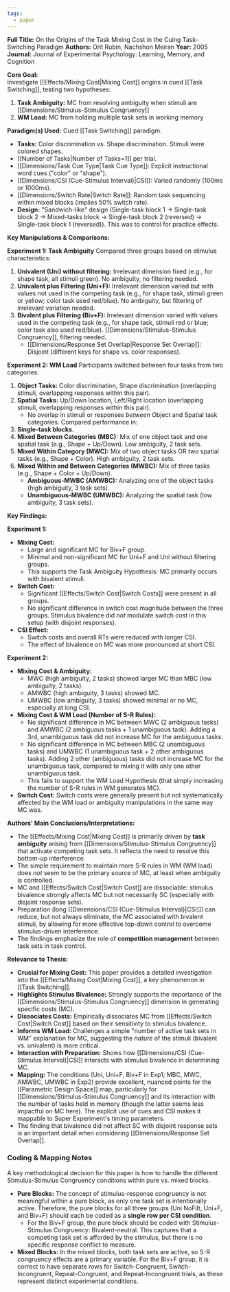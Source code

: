 ```yaml
---
tags:
  - paper
---
```


**Full Title:** On the Origins of the Task Mixing Cost in the Cuing Task-Switching Paradigm
**Authors:** Orit Rubin, Nachshon Meiran
**Year:** 2005
**Journal:** Journal of Experimental Psychology: Learning, Memory, and Cognition

**Core Goal:**  
Investigate [[Effects/Mixing Cost|Mixing Cost]] origins in cued [[Task Switching]], testing two hypotheses:
1. **Task Ambiguity:** MC from resolving ambiguity when stimuli are [[Dimensions/Stimulus-Stimulus Congruency]]
2. **WM Load:** MC from holding multiple task sets in working memory

**Paradigm(s) Used:**
Cued [[Task Switching]] paradigm.
-   **Tasks:** Color discrimination vs. Shape discrimination. Stimuli were colored shapes.
-   [[Number of Tasks|Number of Tasks=1]] per trial.
-   [[Dimensions/Task Cue Type|Task Cue Type]]: Explicit instructional word cues ("color" or "shape").
-   [[Dimensions/CSI (Cue-Stimulus Interval)|CSI]]: Varied randomly (100ms or 1000ms).
-   [[Dimensions/Switch Rate|Switch Rate]]: Random task sequencing within mixed blocks (implies 50% switch rate).
-   **Design:** "Sandwich-like" design (Single-task block 1 -> Single-task block 2 -> Mixed-tasks block -> Single-task block 2 (reversed) -> Single-task block 1 (reversed)). This was to control for practice effects.

**Key Manipulations & Comparisons:**

**Experiment 1: Task Ambiguity**
Compared three groups based on stimulus characteristics:
1.  **Univalent (Uni) without filtering:** Irrelevant dimension fixed (e.g., for shape task, all stimuli green). No ambiguity, no filtering needed.
2.  **Univalent plus Filtering (Uni+F):** Irrelevant dimension varied but with values not used in the competing task (e.g., for shape task, stimuli green or yellow; color task used red/blue). No ambiguity, but filtering of irrelevant variation needed.
3.  **Bivalent plus Filtering (Biv+F):** Irrelevant dimension varied with values used in the competing task (e.g., for shape task, stimuli red or blue; color task also used red/blue). [[Dimensions/Stimulus-Stimulus Congruency]], filtering needed.
    - [[Dimensions/Response Set Overlap|Response Set Overlap]]: Disjoint (different keys for shape vs. color responses).

**Experiment 2: WM Load**
Participants switched between four tasks from two categories:
1.  **Object Tasks:** Color discrimination, Shape discrimination (overlapping stimuli, overlapping responses within this pair).
2.  **Spatial Tasks:** Up/Down location, Left/Right location (overlapping stimuli, overlapping responses within this pair).
    - No overlap in stimuli or responses *between* Object and Spatial task categories.
Compared performance in:
3.  **Single-task blocks.**
4.  **Mixed Between Categories (MBC):** Mix of one object task and one spatial task (e.g., Shape + Up/Down). Low ambiguity, 2 task sets.
5.  **Mixed Within Category (MWC):** Mix of two object tasks OR two spatial tasks (e.g., Shape + Color). High ambiguity, 2 task sets.
6.  **Mixed Within and Between Categories (MWBC):** Mix of three tasks (e.g., Shape + Color + Up/Down).
    -   **Ambiguous-MWBC (AMWBC):** Analyzing one of the object tasks (high ambiguity, 3 task sets).
    -   **Unambiguous-MWBC (UMWBC):** Analyzing the spatial task (low ambiguity, 3 task sets).

**Key Findings:**

**Experiment 1:**
-   **Mixing Cost:**
    -   Large and significant MC for Biv+F group.
    -   Minimal and non-significant MC for Uni+F and Uni without filtering groups.
    -   This supports the Task Ambiguity Hypothesis: MC primarily occurs with bivalent stimuli.
-   **Switch Cost:**
    -   Significant [[Effects/Switch Cost|Switch Costs]] were present in all groups.
    -   No significant difference in switch cost magnitude between the three groups. Stimulus bivalence did *not* modulate switch cost in this setup (with disjoint responses).
-   **CSI Effect:**
    -   Switch costs and overall RTs were reduced with longer CSI.
    -   The effect of bivalence on MC was more pronounced at short CSI.

**Experiment 2:**
-   **Mixing Cost & Ambiguity:**
    -   MWC (high ambiguity, 2 tasks) showed larger MC than MBC (low ambiguity, 2 tasks).
    -   AMWBC (high ambiguity, 3 tasks) showed MC.
    -   UMWBC (low ambiguity, 3 tasks) showed minimal or no MC, especially at long CSI.
-   **Mixing Cost & WM Load (Number of S-R Rules):**
    -   No significant difference in MC between MWC (2 ambiguous tasks) and AMWBC (2 ambiguous tasks + 1 unambiguous task). Adding a 3rd, unambiguous task did not increase MC for the ambiguous tasks.
    -   No significant difference in MC between MBC (2 unambiguous tasks) and UMWBC (1 unambiguous task + 2 other ambiguous tasks). Adding 2 other (ambiguous) tasks did not increase MC for the unambiguous task, compared to mixing it with only one other unambiguous task.
    -   This fails to support the WM Load Hypothesis (that simply increasing the number of S-R rules in WM generates MC).
-   **Switch Cost:** Switch costs were generally present but not systematically affected by the WM load or ambiguity manipulations in the same way MC was.

**Authors' Main Conclusions/Interpretations:**

-   The [[Effects/Mixing Cost|Mixing Cost]] is primarily driven by **task ambiguity** arising from [[Dimensions/Stimulus-Stimulus Congruency]] that activate competing task sets. It reflects the need to resolve this bottom-up interference.
-   The simple requirement to maintain more S-R rules in WM (WM load) does *not* seem to be the primary source of MC, at least when ambiguity is controlled.
-   MC and [[Effects/Switch Cost|Switch Cost]] are dissociable: stimulus bivalence strongly affects MC but not necessarily SC (especially with disjoint response sets).
-   Preparation (long [[Dimensions/CSI (Cue-Stimulus Interval)|CSI]]) can reduce, but not always eliminate, the MC associated with bivalent stimuli, by allowing for more effective top-down control to overcome stimulus-driven interference.
-   The findings emphasize the role of **competition management** between task sets in task control.

**Relevance to Thesis:**

-   **Crucial for Mixing Cost:** This paper provides a detailed investigation into the [[Effects/Mixing Cost|Mixing Cost]], a key phenomenon in [[Task Switching]].
-   **Highlights Stimulus Bivalence:** Strongly supports the importance of the [[Dimensions/Stimulus-Stimulus Congruency]] dimension in generating specific costs (MC).
-   **Dissociates Costs:** Empirically dissociates MC from [[Effects/Switch Cost|Switch Cost]] based on their sensitivity to stimulus bivalence.
-   **Informs WM Load:** Challenges a simple "number of active task sets in WM" explanation for MC, suggesting the *nature* of the stimuli (bivalent vs. univalent) is more critical.
-   **Interaction with Preparation:** Shows how [[Dimensions/CSI (Cue-Stimulus Interval)|CSI]] interacts with stimulus bivalence in determining MC.
-   **Mapping:** The conditions (Uni, Uni+F, Biv+F in Exp1; MBC, MWC, AMWBC, UMWBC in Exp2) provide excellent, nuanced points for the [[Parametric Design Space]] map, particularly for [[Dimensions/Stimulus-Stimulus Congruency]] and its interaction with the number of tasks held in memory (though the latter seems less impactful on MC here). The explicit use of cues and CSI makes it mappable to Super Experiment's timing parameters.
-   The finding that bivalence did not affect SC with disjoint response sets is an important detail when considering [[Dimensions/Response Set Overlap]].

### Coding & Mapping Notes
 
 A key methodological decision for this paper is how to handle the different Stimulus-Stimulus Congruency conditions within pure vs. mixed blocks.
 
 - **Pure Blocks:** The concept of stimulus-response congruency is not meaningful within a pure block, as only one task set is intentionally active. Therefore, the pure blocks for all three groups (Uni NoFilt, Uni+F, and Biv+F) should each be coded as a **single row per CSI condition**.
     - For the Biv+F group, the pure block should be coded with Stimulus-Stimulus Congruency: Bivalent-neutral. This captures that a competing task set is afforded by the stimulus, but there is no specific response conflict to measure.
  - **Mixed Blocks:** In the mixed blocks, both task sets are active, so S-R congruency effects are a primary variable. For the Biv+F group, it is correct to have separate rows for Switch-Congruent, Switch-Incongruent, Repeat-Congruent, and Repeat-Incongruent trials, as these represent distinct experimental conditions.
>
